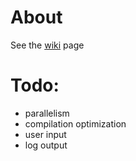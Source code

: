 # About
See the [wiki](https://github.com/erik-2/collatz/wiki) page

# Todo:
- parallelism
- compilation optimization
- user input
- log output
